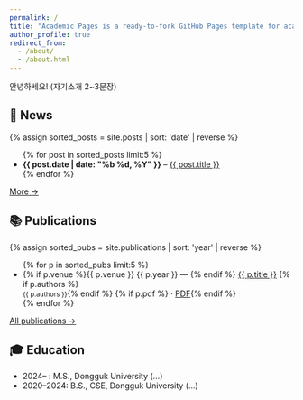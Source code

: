 ```yaml
---
permalink: /
title: "Academic Pages is a ready-to-fork GitHub Pages template for academic personal websites"
author_profile: true
redirect_from: 
  - /about/
  - /about.html
---
```


안녕하세요! (자기소개 2~3문장)

## 📰 News
{% assign sorted_posts = site.posts | sort: 'date' | reverse %}
<ul>
{% for post in sorted_posts limit:5 %}
  <li>
    <strong>{{ post.date | date: "%b %d, %Y" }}</strong> – 
    <a href="{{ post.url | relative_url }}">{{ post.title }}</a>
  </li>
{% endfor %}
</ul>
<p><a href="{{ '/year-archive/' | relative_url }}">More →</a></p>

## 📚 Publications
{% assign sorted_pubs = site.publications | sort: 'year' | reverse %}
<ul>
{% for p in sorted_pubs limit:5 %}
  <li>
    {% if p.venue %}<span>{{ p.venue }} {{ p.year }}</span> — {% endif %}
    <a href="{{ p.url | relative_url }}">{{ p.title }}</a>
    {% if p.authors %}<br/><small>{{ p.authors }}</small>{% endif %}
    {% if p.pdf %} · <a href="{{ p.pdf }}">PDF</a>{% endif %}
  </li>
{% endfor %}
</ul>
<p><a href="{{ '/publications/' | relative_url }}">All publications →</a></p>

## 🎓 Education
- 2024– : M.S., Dongguk University (…)
- 2020–2024: B.S., CSE, Dongguk University (…)